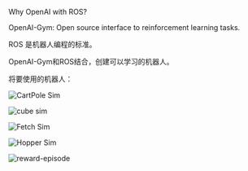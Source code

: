
Why OpenAI with ROS?

OpenAI-Gym: Open source interface to reinforcement learning tasks.

ROS 是机器人编程的标准。

OpenAI-Gym和ROS结合，创建可以学习的机器人。

将要使用的机器人：

![CartPole Sim](https://gitee.com/gdhu/testtingop/raw/master/2020-05-06_000.jpg)

![cube sim](https://gitee.com/gdhu/testtingop/raw/master/2020-05-06_001.jpg)

![Fetch Sim](https://gitee.com/gdhu/testtingop/raw/master/2020-05-06_002.jpg)

![Hopper Sim](https://gitee.com/gdhu/testtingop/raw/master/2020-05-06_003.jpg)


![reward-episode](https://gitee.com/gdhu/testtingop/raw/master/2020-05-06_005.jpg)